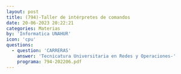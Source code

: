 ```yaml
---
layout: post
title: (794)-Taller de intérpretes de comandos
date: 20-06-2023 20:22:21
categories: Materias
by: 'Informatica UNAHUR'
icon: 'cpu'
questions:
  - question: 'CARRERAS'
    answer: 'Tecnicatura Universitaria en Redes y Operaciones-'
    programa: 794-202206.pdf
---
```

